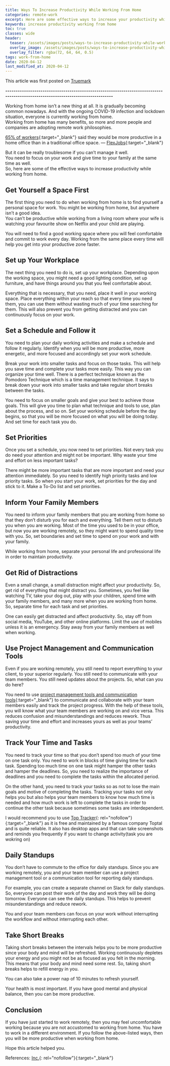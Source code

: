 ```yaml
---
title: Ways To Increase Productivity While Working From Home
categories: remote-work
excerpt: Here are some effective ways to increase your productivity while working from home.
keywords: increase productivity working from home
toc: true
classes: wide
header:
  teaser: /assets/images/posts/ways-to-increase-productivity-while-working-from-home/working-from-home.jpg
  overlay_image: /assets/images/posts/ways-to-increase-productivity-while-working-from-home/working-from-home.jpg
  overlay_filter: rgba(72, 64, 64, 0.5)
tags: work-from-home
date: 2020-04-12
last_modified_at: 2020-04-12
---
```


This article was first posted on [Truemark](https://truemark.com.np/blog/work-from-home-productivity-tips/#)

<b>--------------------------------------------------------------------------------------------------------------------------------</b>

Working from home isn’t a new thing at all. It is gradually becoming common nowadays. And with the ongoing COVID-19 infection and lockdown situation, everyone is currently working from home.<br />
Working from home has many benefits, so more and more people and companies are adopting remote work philosophies.

[65% of workers](https://www.yourbestdigs.com/work-from-home-statistics/){:target="\_blank"} said they would be more productive in a home office than in a traditional office space. — [FlexJobs](https://www.flexjobs.com/blog/post/flexjobs-2018-annual-survey-workers-believe-flexible-remote-job-can-help-save-money-reduce-stress-more/){:target="\_blank"}

But it can be really troublesome if you can’t manage it well.<br />
You need to focus on your work and give time to your family at the same time as well.<br />
So, here are some of the effective ways to increase productivity while working from home.

## Get Yourself a Space First

The first thing you need to do when working from home is to find yourself a personal space for work. You might be working from home, but anywhere isn’t a good idea.<br />
You can’t be productive while working from a living room where your wife is watching your favourite show on Netflix and your child are playing.

You will need to find a good working space where you will feel comfortable and commit to work every day. Working from the same place every time will help you get into your productive zone faster.

## Set up Your Workplace

The next thing you need to do is, set up your workplace. Depending upon the working space, you might need a good lighting condition, set up furniture, and have things around you that you feel comfortable about.

Everything that is necessary, that you need, place it well in your working space. Place everything within your reach so that every time you need them, you can use them without wasting much of your time searching for them.
This will also prevent you from getting distracted and you can continuously focus on your work.

## Set a Schedule and Follow it

You need to plan your daily working activities and make a schedule and follow it regularly. Identify when you will be more productive, more energetic, and more focused and accordingly set your work schedule.

Break your work into smaller tasks and focus on those tasks. This will help you save time and complete your tasks more easily. This way you can organize your time well. There is a perfect technique known as the Pomodoro Technique which is a time management technique. It says to break down your work into smaller tasks and take regular short breaks between the tasks.

You need to focus on smaller goals and give your best to achieve those goals. This will give you time to plan what technique and tools to use, plan about the process, and so on. Set your working schedule before the day begins, so that you will be more focused on what you will be doing today. And set time for each task you do.

## Set Priorities

Once you set a schedule, you now need to set priorities. Not every task you do need your attention and might not be important. Why waste your time and effort on less important tasks?

There might be more important tasks that are more important and need your attention immediately. So you need to identify high priority tasks and low priority tasks. So when you start your work, set priorities for the day and stick to it. Make a To-Do list and set priorities.

## Inform Your Family Members

You need to inform your family members that you are working from home so that they don’t disturb you for each and everything. Tell them not to disturb you when you are working. Most of the time you used to be in your office, but now you are working remotely, so they might want to spend quality time with you. So, set boundaries and set time to spend on your work and with your family.

While working from home, separate your personal life and professional life in order to maintain productivity.

## Get Rid of Distractions

Even a small change, a small distraction might affect your productivity. So, get rid of everything that might distract you. Sometimes, you feel like watching TV, take your dog out, play with your children, spend time with your family members, and many more when you are working from home. So, separate time for each task and set priorities.

One can easily get distracted and affect productivity. So, stay off from social media, YouTube, and other online platforms. Limit the use of mobiles unless it is an emergency. Stay away from your family members as well when working.

## Use Project Management and Communication Tools

Even if you are working remotely, you still need to report everything to your client, to your superior regularly. You still need to communicate with your team members. You still need updates about the projects. So, what can you do here?

You need to use [project management tools and communication tools](/zero_investment_startup/tools/){:target="\_blank"} to communicate and collaborate with your team members easily and track the project progress. With the help of these tools, you will know what your team members are working on and vice versa. This reduces confusion and misunderstandings and reduces rework. Thus saving your time and effort and increases yours as well as your teams’ productivity.

## Track Your Time and Tasks

You need to track your time so that you don’t spend too much of your time on one task only. You need to work in blocks of time giving time for each task. Spending too much time on one task might hamper the other tasks and hamper the deadlines. So, you need to realize the importance of deadlines and you need to complete the tasks within the allocated period.

On the other hand, you need to track your tasks so as not to lose the main goals and motive of completing the tasks. Tracking your tasks not only helps you but also helps your team members to know how much time is needed and how much work is left to complete the tasks in order to continue the other task because sometimes some tasks are interdependent.

I would recommend you to use [Top Tracker](https://tracker.toptal.com/){: rel="nofollow"}{:target="\_blank"} as it is free and maintained by a famous company Toptal and is quite reliable. It also has desktop apps and that can take screenshots and reminds you frequently if you want to change activity(task you are wokring on)

## Daily Standups

You don’t have to commute to the office for daily standups. Since you are working remotely, you and your team member can use a project management tool or a communication tool for reporting daily standups.

For example, you can create a separate channel on Slack for daily standups. So, everyone can post their work of the day and work they will be doing tomorrow. Everyone can see the daily standups. This helps to prevent misunderstandings and reduce rework.

You and your team members can focus on your work without interrupting the workflow and without interrupting each other.

## Take Short Breaks

Taking short breaks between the intervals helps you to be more productive since your body and mind will be refreshed. Working continuously depletes your energy and you might not be as focused as you felt in the morning. This means that your body and mind need some rest. So, taking short breaks helps to refill energy in you.

You can also take a power nap of 10 minutes to refresh yourself.

Your health is most important. If you have good mental and physical balance, then you can be more productive.

## Conclusion

If you have just started to work remotely, then you may feel uncomfortable working because you are not accustomed to working from home. You have to work in a different environment. If you follow the above-listed ways, then you will be more productive when working from home.

Hope this article helped you.

<!-- If you have any suggestions regarding the article or if you have any productivity tips, then please comment below. -->

References: [Inc.](https://www.inc.com/john-rampton/15-ways-to-increase-productivity-at-work.html){: rel="nofollow"}{:target="\_blank"}
